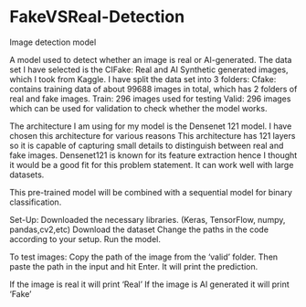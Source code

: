# FakeVSReal-Detection
Image detection model

A model used to detect whether an image is real or AI-generated.
The data set I have selected is the CIFake: Real and AI Synthetic generated images, which I took from Kaggle.
I have split the data set into 3 folders:
Cfake: contains training data of about 99688 images in total, which has 2 folders of real and fake images.
Train: 296 images used for testing
Valid: 296 images which can be used for validation to check whether the model works.

The architecture I am using for my model is the Densenet 121 model.
I have chosen this architecture for various reasons
This architecture has 121 layers so it is capable of capturing small details to distinguish between real and fake images.
Densenet121 is known for its feature extraction hence I thought it would be a good fit for this problem statement.
It can work well with large datasets.

This pre-trained model will be combined with a sequential model for binary classification.

Set-Up: 
Downloaded the necessary libraries. (Keras, TensorFlow, numpy, pandas,cv2,etc)
Download the dataset
Change the paths in the code according to your setup.
Run the model.

To test images:
Copy the path of the image from the ‘valid’ folder. Then paste the path in the input and hit Enter.
It will print the prediction.

If the image is real it will print ‘Real’
If the image is AI generated it will print ‘Fake’
